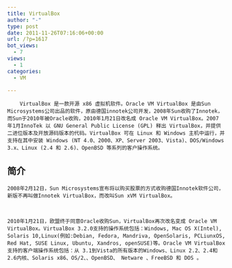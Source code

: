 ```yaml
---
title: VirtualBox
author: "-"
type: post
date: 2011-11-26T07:16:06+00:00
url: /?p=1617
bot_views:
  - 7
views:
  - 1
categories:
  - VM

---
```


  <div data-nslog-type="72">
    
      
        VirtualBox 是一款开源 x86 虚拟机软件。Oracle VM VirtualBox 是由Sun Microsystems公司出品的软件，原由德国innotek公司开发，2008年Sun收购了Innotek，而Sun于2010年被Oracle收购，2010年1月21日改名成 Oracle VM VirtualBox。2007 年1月InnoTek 以 GNU General Public License (GPL) 释出 VirtualBox，并提供二进位版本及开放源码版本的代码。VirtualBox 可在 Linux 和 Windows 主机中运行，并支持在其中安装 Windows (NT 4.0、2000、XP、Server 2003、Vista)、DOS/Windows 3.x、Linux (2.4 和 2.6)、OpenBSD 等系列的客户操作系统。
      
    
    
    
  

<div id="lemmaContent-0">
  <h2>
    简介
  </h2>
  
    2008年2月12日，Sun Microsystems宣布将以购买股票的方式收购德国Innotek软件公司，新版不再叫做Innotek VirtualBox，而改叫Sun xVM VirtualBox。
  
  
  
    2010年1月21日，欧盟终于同意Oracle收购Sun，VirtualBox再次改名变成 Oracle VM VirtualBox。VirtualBox 3.2.0支持的操作系统包括：Windows, Mac OS X(Intel), Solaris 10,Linux(例如:Debian, Fedora, Mandriva, OpenSolaris, PCLiunxOS, Red Hat, SUSE Linux, Ubuntu, Xandros, openSUSE)等。Oracle VM VirtualBox 支持的客户端操作系统包括：从 3.1到Vista的所有版本的Windows、Linux 2.2、2.4和 2.6内核、Solaris x86、OS/2、、OpenBSD、 Netware 、FreeBSD 和 DOS 。
  
